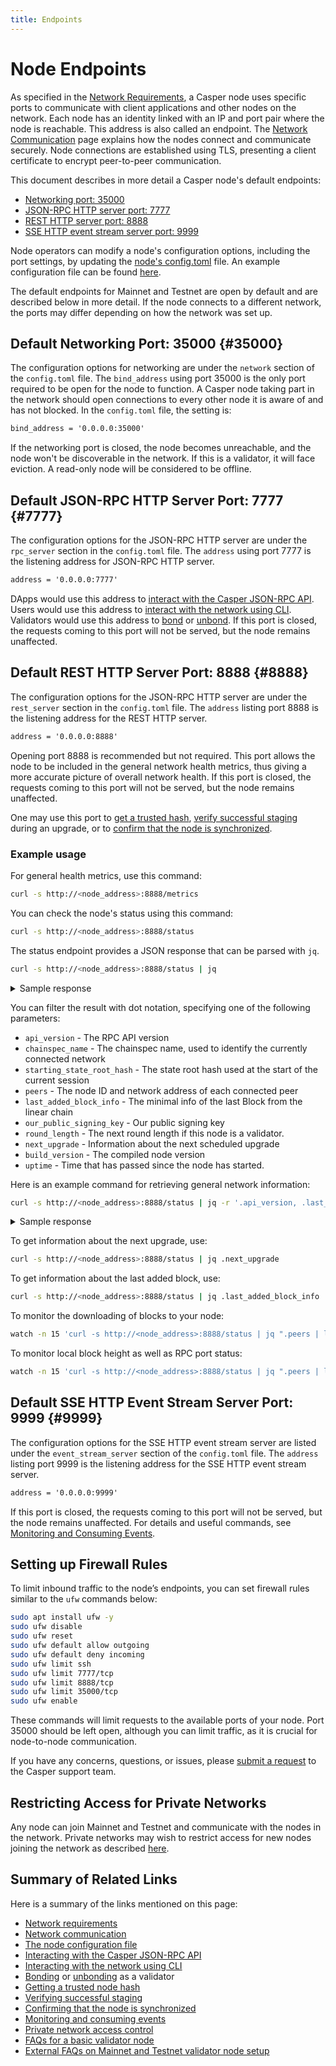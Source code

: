 ```yaml
---
title: Endpoints
---
```


# Node Endpoints

As specified in the [Network Requirements](./install-node.md#network-requirements), a Casper node uses specific ports to communicate with client applications and other nodes on the network. Each node has an identity linked with an IP and port pair where the node is reachable. This address is also called an endpoint. The [Network Communication](../../concepts/design/p2p.md) page explains how the nodes connect and communicate securely. Node connections are established using TLS, presenting a client certificate to encrypt peer-to-peer communication.

This document describes in more detail a Casper node's default endpoints:

- [Networking port: 35000](#35000)
- [JSON-RPC HTTP server port: 7777](#7777)
- [REST HTTP server port: 8888](#8888)
- [SSE HTTP event stream server port: 9999](#9999)

Node operators can modify a node's configuration options, including the port settings, by updating the [node's config.toml](./basic-node-configuration.md#config-file) file. An example configuration file can be found [here](https://github.com/casper-network/casper-protocol-release/blob/main/config/config-example.toml).

The default endpoints for Mainnet and Testnet are open by default and are described below in more detail. If the node connects to a different network, the ports may differ depending on how the network was set up.


## Default Networking Port: 35000 {#35000}

The configuration options for networking are under the `network` section of the `config.toml` file. The `bind_address` using port 35000 is the only port required to be open for the node to function. A Casper node taking part in the network should open connections to every other node it is aware of and has not blocked. In the `config.toml` file, the setting is:

```md
bind_address = '0.0.0.0:35000'
```

If the networking port is closed, the node becomes unreachable, and the node won't be discoverable in the network. If this is a validator, it will face eviction. A read-only node will be considered to be offline.


## Default JSON-RPC HTTP Server Port: 7777 {#7777}

The configuration options for the JSON-RPC HTTP server are under the `rpc_server` section in the `config.toml` file. The `address` using port 7777 is the listening address for JSON-RPC HTTP server. 

```md
address = '0.0.0.0:7777'
```

DApps would use this address to [interact with the Casper JSON-RPC API](../../developers/json-rpc/index.md). Users would use this address to [interact with the network using CLI](../../developers/cli/index.md). Validators would use this address to [bond](../becoming-a-validator/bonding.md#example-bonding-transaction) or [unbond](../becoming-a-validator/unbonding.md). If this port is closed, the requests coming to this port will not be served, but the node remains unaffected.


## Default REST HTTP Server Port: 8888 {#8888}

The configuration options for the JSON-RPC HTTP server are under the `rest_server` section in the `config.toml` file. The `address` listing port 8888 is the listening address for the REST HTTP server. 

```md
address = '0.0.0.0:8888'
```

Opening port 8888 is recommended but not required. This port allows the node to be included in the general network health metrics, thus giving a more accurate picture of overall network health. If this port is closed, the requests coming to this port will not be served, but the node remains unaffected.

One may use this port to [get a trusted hash](./basic-node-configuration.md#trusted-hash-for-synchronizing), [verify successful staging](./upgrade.md#verifying-successful-staging) during an upgrade, or to [confirm that the node is synchronized](./joining.md#step-7-confirm-the-node-is-synchronized).


### Example usage

For general health metrics, use this command:

```bash
curl -s http://<node_address>:8888/metrics
```

You can check the node's status using this command:

```bash
curl -s http://<node_address>:8888/status
```

The status endpoint provides a JSON response that can be parsed with `jq`.

```bash
curl -s http://<node_address>:8888/status | jq
```

<details>
<summary>Sample response</summary>

```json
{
  "peers": [
    {
      "node_id": "tls:0082..eba9",
      "address": "65.21.231.40:35000"
    },
    {
      "node_id": "tls:00e1..2a78",
      "address": "65.109.34.108:52636"
    },
    ...
     {
      "node_id": "tls:fc90..6ae5",
      "address": "135.181.48.112:35000"
    }
  ],
"api_version": "1.5.8",
  "build_version": "1.5.8",
  "chainspec_name": "casper-test",
  "starting_state_root_hash": "6204eb9060e42889796f1354f48d5f8a669e7c4ca104c3db00d12e5d42061126",
  "last_added_block_info": {
    "hash": "2ae203e702bcb35b360ebd45f39765240b2f3462804223861b7bde4fbe08ae1f",
    "timestamp": "2024-12-13T19:44:39.936Z",
    "era_id": 16084,
    "height": 4188106,
    "state_root_hash": "4ec7a5e4b3c0f283ce75694d27870ee6f674092f9d072346ca58bbbab1726116",
    "creator": "01c8be540a643e6c9df283dd2d2d6be67748f69a3c7bb6cf34471c899b8e858c9a"
  },
  "our_public_signing_key": "0153d98c835b493c76050735dc79e6702a17cd78ab69d5b0c3631e72f8f38bb095",
  "round_length": "16s 384ms",
  "next_upgrade": null,
  "uptime": "2months 1day 4h 38m 47s 84ms",
  "reactor_state": "Validate",
  "last_progress": "2024-10-12T21:47:05.432Z",
  "available_block_range": {
    "low": 3866524,
    "high": 4188106
  },
  "block_sync": {
    "historical": null,
    "forward": null
  }
}
```

</details>

You can filter the result with dot notation, specifying one of the following parameters:

- `api_version` - The RPC API version
- `chainspec_name` - The chainspec name, used to identify the currently connected network
- `starting_state_root_hash` - The state root hash used at the start of the current session
- `peers` - The node ID and network address of each connected peer
- `last_added_block_info` - The minimal info of the last Block from the linear chain
- `our_public_signing_key` - Our public signing key
- `round_length` - The next round length if this node is a validator.
- `next_upgrade` - Information about the next scheduled upgrade
- `build_version` - The compiled node version
- `uptime` - Time that has passed since the node has started.

Here is an example command for retrieving general network information:

```bash
curl -s http://<node_address>:8888/status | jq -r '.api_version, .last_added_block_info, .build_version, .uptime'
```

<details>
<summary>Sample response</summary>

```json
1.5.8
{
  "hash": "60a4a390c0c10d3d18774ef762e8014f140abc6aad5683105bda56516476661c",
  "timestamp": "2024-12-13T19:46:34.624Z",
  "era_id": 16084,
  "height": 4188113,
  "state_root_hash": "42cc9318822fe7d1c8cd3c569a55e0dbe65a07a03af4d2cad62fbaa49a5ebfda",
  "creator": "017d96b9a63abcb61c870a4f55187a0a7ac24096bdb5fc585c12a686a4d892009e"
}
1.5.8
2months 1day 4h 40m 42s 81ms
```

</details>

To get information about the next upgrade, use:

```bash
curl -s http://<node_address>:8888/status | jq .next_upgrade
```

To get information about the last added block, use:

```bash
curl -s http://<node_address>:8888/status | jq .last_added_block_info
```

To monitor the downloading of blocks to your node:

```bash
watch -n 15 'curl -s http://<node_address>:8888/status | jq ".peers | length"; curl -s http://<node_address>:8888/status | jq .last_added_block_info'
```

To monitor local block height as well as RPC port status:

```bash
watch -n 15 'curl -s http://<node_address>:8888/status | jq ".peers | length"; curl -s http://<node_address>:8888/status | jq .last_added_block_info; casper-client get-block -n http://<node_address>:8888/status'
```

## Default SSE HTTP Event Stream Server Port: 9999 {#9999}

The configuration options for the SSE HTTP event stream server are listed under the `event_stream_server` section of the `config.toml` file. The `address` listing port 9999 is the listening address for the SSE HTTP event stream server. 

```md
address = '0.0.0.0:9999'
```

If this port is closed, the requests coming to this port will not be served, but the node remains unaffected. For details and useful commands, see [Monitoring and Consuming Events](../../developers/dapps/monitor-and-consume-events.md).


## Setting up Firewall Rules

To limit inbound traffic to the node’s endpoints, you can set firewall rules similar to the `ufw` commands below:

```bash
sudo apt install ufw -y
sudo ufw disable
sudo ufw reset
sudo ufw default allow outgoing
sudo ufw default deny incoming
sudo ufw limit ssh
sudo ufw limit 7777/tcp
sudo ufw limit 8888/tcp
sudo ufw limit 35000/tcp
sudo ufw enable
```

These commands will limit requests to the available ports of your node. Port 35000 should be left open, although you can limit traffic, as it is crucial for node-to-node communication.

If you have any concerns, questions, or issues, please [submit a request](https://support.casperlabs.io/hc/en-gb/requests/new) to the Casper support team.


## Restricting Access for Private Networks

Any node can join Mainnet and Testnet and communicate with the nodes in the network. Private networks may wish to restrict access for new nodes joining the network as described [here](../setup-network/create-private.md#network-access-control).


## Summary of Related Links

Here is a summary of the links mentioned on this page:

- [Network requirements](./install-node.md#network-requirements)
- [Network communication](../../concepts/design/p2p.md)
- [The node configuration file](./basic-node-configuration.md#config-file)
- [Interacting with the Casper JSON-RPC API](../../developers/json-rpc/index.md)
- [Interacting with the network using CLI](../../developers/cli/index.md)
- [Bonding](../becoming-a-validator/bonding.md#example-bonding-transaction) or [unbonding](../becoming-a-validator/unbonding.md) as a validator
- [Getting a trusted node hash](./basic-node-configuration.md#trusted-hash-for-synchronizing)
- [Verifying successful staging](./upgrade.md#verifying-successful-staging)
- [Confirming that the node is synchronized](./joining.md#step-7-confirm-the-node-is-synchronized)
- [Monitoring and consuming events](../../developers/dapps/monitor-and-consume-events.md)
- [Private network access control](../setup-network/create-private.md#network-access-control)
- [FAQs for a basic validator node ](https://support.casperlabs.io/hc/en-gb/sections/6960448246683-Node-Operation-FAQ)
- [External FAQs on Mainnet and Testnet validator node setup](https://docs.cspr.community/docs/faq-validator.html)
